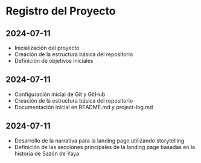 # Registro del Proyecto

## 2024-07-11
- Inicialización del proyecto
- Creación de la estructura básica del repositorio
- Definición de objetivos iniciales
## 2024-07-11
- Configuración inicial de Git y GitHub
- Creación de la estructura básica del repositorio
- Documentación inicial en README.md y project-log.md
## 2024-07-11
- Desarrollo de la narrativa para la landing page utilizando storytelling
- Definición de las secciones principales de la landing page basadas en la historia de Sazón de Yaya


